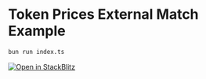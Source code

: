 # Token Prices External Match Example

```bash
bun run index.ts
```

[![Open in StackBlitz](https://developer.stackblitz.com/img/open_in_stackblitz.svg)](https://stackblitz.com/github/renegade-fi/typescript-sdk/tree/main/examples/external-match/supported-tokens)